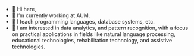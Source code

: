 - 👋 Hi here, 
- 👀 I’m currently working at AUM.
- 🌱 I teach programming languages, database systems, etc.
- 💞️ I am interested in data analytics, and pattern recognition,
  with a focus on practical applications in fields like natural language processing,
     educational technologies, rehabilitation technology, and assistive technologies.
